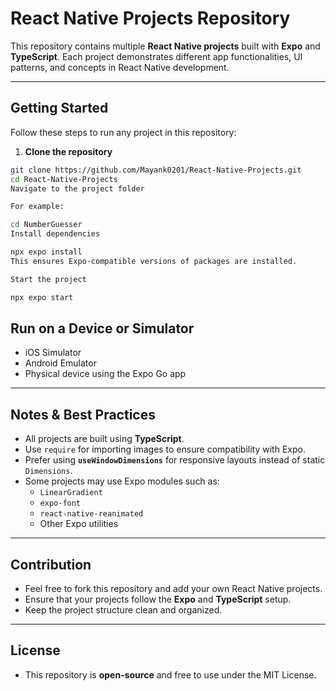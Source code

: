 # React Native Projects Repository

This repository contains multiple **React Native projects** built with **Expo** and **TypeScript**. Each project demonstrates different app functionalities, UI patterns, and concepts in React Native development.

---

## Getting Started

Follow these steps to run any project in this repository:

1. **Clone the repository**

```bash
git clone https://github.com/Mayank0201/React-Native-Projects.git
cd React-Native-Projects
Navigate to the project folder

For example:

cd NumberGuesser
Install dependencies

npx expo install
This ensures Expo-compatible versions of packages are installed.

Start the project

npx expo start
```

## Run on a Device or Simulator

- iOS Simulator
- Android Emulator
- Physical device using the Expo Go app

---

## Notes & Best Practices

- All projects are built using **TypeScript**.
- Use `require` for importing images to ensure compatibility with Expo.
- Prefer using **`useWindowDimensions`** for responsive layouts instead of static `Dimensions`.
- Some projects may use Expo modules such as:
  - `LinearGradient`
  - `expo-font`
  - `react-native-reanimated`
  - Other Expo utilities

---

## Contribution

- Feel free to fork this repository and add your own React Native projects.
- Ensure that your projects follow the **Expo** and **TypeScript** setup.
- Keep the project structure clean and organized.

---

## License

- This repository is **open-source** and free to use under the MIT License.
